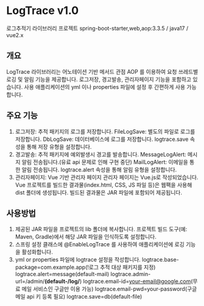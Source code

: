 # LogTrace v1.0
로그추적기 라이브러리 프로젝트
spring-boot-starter,web,aop:3.3.5 / java17 / vue2.x

## 개요
LogTrace 라이브러리는 어노테이션 기반 메서드 관점 AOP 를 이용하여 요청 쓰레드별 로깅 및 알림 기능을 제공합니다. 
로그저장, 경고발송, 관리자페이지 기능을 포함하고 있습니다.
사용 애플리케이션의 yml 이나 properties 파일에 설정 후 간편하게 사용 가능합니다.


## 주요 기능
1. 로그저장:
   추적 패키지의 로그를 저장합니다.
   FileLogSave: 별도의 파일로 로그를 저장합니다.
   DbLogSave: 데이터베이스에 로그를 저장합니다.
   logtrace.save 속성을 통해 저장 유형을 설정합니다.
2. 경고발송:
   추적 패키지에 예외발생시 경고를 발송합니다.
   MessageLogAlert: 메시지 알림 전송됩니다.(유료 api 문제로 인해 구현 중단)
   MailLogAlert: 이메일을 통한 알림 전송됩니다.
   logtrace.alert 속성을 통해 알림 유형을 설정합니다.
3. 관리자페이지:
   Vue 기반 관리자 페이지
   관리자 페이지는 Vue.js로 작성되었습니다.
   Vue 프로젝트를 빌드한 결과물(index.html, CSS, JS 파일 등)은 웹팩을 사용해 dist 폴더에 생성됩니다.
   빌드된 결과물은 JAR 파일에 포함되어 제공됩니다.

## 사용방법
1. 제공된 JAR 파일을 프로젝트의 lib 폴더에 복사합니다.
   프로젝트 빌드 도구(예: Maven, Gradle)에서 해당 JAR 파일을 인식하도록 설정합니다.
2. 스프링 설정 클래스에 @EnableLogTrace 를 사용하여 애플리케이션에 로깅 기능을 활성화합니다.
3. yml or properties 파일에 logtrace 설정을 작성합니다.
logtrace.base-package=com.example.app(!로그 추적 대상 패키지를 지정)
logtrace.alert=message(default-mail)
logtrace.admin-url=/admin/**(default-/log/**)
logtrace.email-id=your-email@google.com(무료 메일 서비스인 구글만 이용 가능)
logtrace.email-pwd=your-password(구글 메일 api 키 등록 필요)
logtrace.save=db(default-file)
